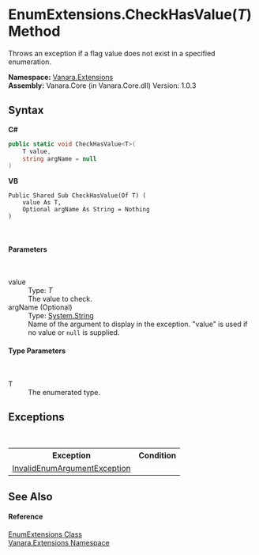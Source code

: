 # EnumExtensions.CheckHasValue(*T*) Method 
 

Throws an exception if a flag value does not exist in a specified enumeration.

**Namespace:**&nbsp;<a href="9abe54ff-18ce-e333-beed-30e855655381">Vanara.Extensions</a><br />**Assembly:**&nbsp;Vanara.Core (in Vanara.Core.dll) Version: 1.0.3

## Syntax

**C#**<br />
``` C#
public static void CheckHasValue<T>(
	T value,
	string argName = null
)

```

**VB**<br />
``` VB
Public Shared Sub CheckHasValue(Of T) ( 
	value As T,
	Optional argName As String = Nothing
)
```

<br />

#### Parameters
&nbsp;<dl><dt>value</dt><dd>Type: *T*<br />The value to check.</dd><dt>argName (Optional)</dt><dd>Type: <a href="http://msdn2.microsoft.com/en-us/library/s1wwdcbf" target="_blank">System.String</a><br />Name of the argument to display in the exception. "value" is used if no value or `null` is supplied.</dd></dl>

#### Type Parameters
&nbsp;<dl><dt>T</dt><dd>The enumerated type.</dd></dl>

## Exceptions
&nbsp;<table><tr><th>Exception</th><th>Condition</th></tr><tr><td><a href="http://msdn2.microsoft.com/en-us/library/eeh58hzz" target="_blank">InvalidEnumArgumentException</a></td><td /></tr></table>

## See Also


#### Reference
<a href="42c3c3f8-1676-a911-01bf-74e8ddc5f4bc">EnumExtensions Class</a><br /><a href="9abe54ff-18ce-e333-beed-30e855655381">Vanara.Extensions Namespace</a><br />